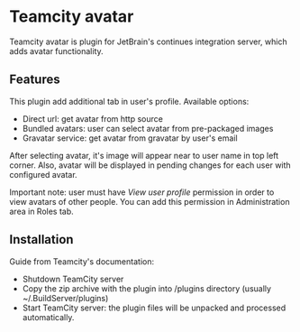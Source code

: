 Teamcity avatar
===============

Teamcity avatar is plugin for JetBrain's continues integration server, which adds avatar functionality.

Features
--------
This plugin add additional tab in user's profile.
Available options:
- Direct url: get avatar from http source
- Bundled avatars: user can select avatar from pre-packaged images
- Gravatar service: get avatar from gravatar by user's email

After selecting avatar, it's image will appear near to user name in top left corner.
Also, avatar will be displayed in pending changes for each user with configured avatar.

Important note: user must have *View user profile* permission in order to view avatars of other people. You can add
this permission in Administration area in Roles tab.

Installation
------------
Guide from Teamcity's documentation:
* Shutdown TeamCity server
* Copy the zip archive with the plugin into <TeamCity Data Directory>/plugins directory (usually ~/.BuildServer/plugins)
* Start TeamCity server: the plugin files will be unpacked and processed automatically.

